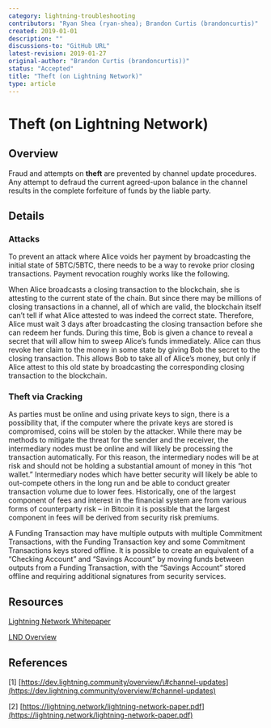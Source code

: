```yaml
---
category: lightning-troubleshooting
contributors: "Ryan Shea (ryan-shea); Brandon Curtis (brandoncurtis)"
created: 2019-01-01
description: ""
discussions-to: "GitHub URL"
latest-revision: 2019-01-27
original-author: "Brandon Curtis (brandoncurtis))"
status: "Accepted"
title: "Theft (on Lightning Network)"
type: article
---
```


# Theft \(on Lightning Network\)

## Overview

Fraud and attempts on **theft** are prevented by channel update procedures. Any attempt to defraud the current agreed-upon balance in the channel results in the complete forfeiture of funds by the liable party.

## Details

### Attacks

To prevent an attack where Alice voids her payment by broadcasting the initial state of 5BTC/5BTC, there needs to be a way to revoke prior closing transactions. Payment revocation roughly works like the following.

When Alice broadcasts a closing transaction to the blockchain, she is attesting to the current state of the chain. But since there may be millions of closing transactions in a channel, all of which are valid, the blockchain itself can’t tell if what Alice attested to was indeed the correct state. Therefore, Alice must wait 3 days after broadcasting the closing transaction before she can redeem her funds. During this time, Bob is given a chance to reveal a secret that will allow him to sweep Alice’s funds immediately. Alice can thus revoke her claim to the money in some state by giving Bob the secret to the closing transaction. This allows Bob to take all of Alice’s money, but only if Alice attest to this old state by broadcasting the corresponding closing transaction to the blockchain.

### Theft via Cracking

As parties must be online and using private keys to sign, there is a possibility that, if the computer where the private keys are stored is compromised, coins will be stolen by the attacker. While there may be methods to mitigate the threat for the sender and the receiver, the intermediary nodes must be online and will likely be processing the transaction automatically. For this reason, the intermediary nodes will be at risk and should not be holding a substantial amount of money in this “hot wallet.” Intermediary nodes which have better security will likely be able to out-compete others in the long run and be able to conduct greater transaction volume due to lower fees. Historically, one of the largest component of fees and interest in the financial system are from various forms of counterparty risk – in Bitcoin it is possible that the largest component in fees will be derived from security risk premiums.

A Funding Transaction may have multiple outputs with multiple Commitment Transactions, with the Funding Transaction key and some Commitment Transactions keys stored offline. It is possible to create an equivalent of a “Checking Account” and “Savings Account” by moving funds between outputs from a Funding Transaction, with the “Savings Account” stored offline and requiring additional signatures from security services.

## Resources

[Lightning Network Whitepaper](https://lightning.network/lightning-network-paper.pdf)

[LND Overview](https://dev.lightning.community/overview/)

## References

\[1\] [https://dev.lightning.community/overview/\#channel-updates](https://dev.lightning.community/overview/#channel-updates)

\[2\] [https://lightning.network/lightning-network-paper.pdf](https://lightning.network/lightning-network-paper.pdf)
